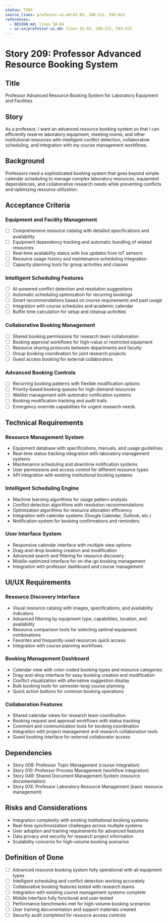 ```yaml
---
status: TODO
source_lines: professor-ui.md:81-83, 208-212, 593-623
references:
  - DESIGN.md: lines 50-84
  - ui-ux/professor-ui.md: lines 81-83, 208-212, 593-623
---
```


# Story 209: Professor Advanced Resource Booking System

## Title
Professor Advanced Resource Booking System for Laboratory Equipment and Facilities

## Story
As a professor, I want an advanced resource booking system so that I can efficiently reserve laboratory equipment, meeting rooms, and other institutional resources with intelligent conflict detection, collaborative scheduling, and integration with my course management workflows.

## Background
Professors need a sophisticated booking system that goes beyond simple calendar scheduling to manage complex laboratory resources, equipment dependencies, and collaborative research needs while preventing conflicts and optimizing resource utilization.

## Acceptance Criteria

### Equipment and Facility Management
- [ ] Comprehensive resource catalog with detailed specifications and availability
- [ ] Equipment dependency tracking and automatic bundling of related resources
- [ ] Real-time availability status with live updates from IoT sensors
- [ ] Resource usage history and maintenance scheduling integration
- [ ] Capacity planning tools for group activities and classes

### Intelligent Scheduling Features
- [ ] AI-powered conflict detection and resolution suggestions
- [ ] Automatic scheduling optimization for recurring bookings
- [ ] Smart recommendations based on course requirements and past usage
- [ ] Integration with course schedules and academic calendar
- [ ] Buffer time calculation for setup and cleanup activities

### Collaborative Booking Management
- [ ] Shared booking permissions for research team collaboration
- [ ] Booking approval workflows for high-value or restricted equipment
- [ ] Resource sharing protocols between departments and faculty
- [ ] Group booking coordination for joint research projects
- [ ] Guest access booking for external collaborators

### Advanced Booking Controls
- [ ] Recurring booking patterns with flexible modification options
- [ ] Priority-based booking queues for high-demand resources
- [ ] Waitlist management with automatic notification systems
- [ ] Booking modification tracking and audit trails
- [ ] Emergency override capabilities for urgent research needs

## Technical Requirements

### Resource Management System
- Equipment database with specifications, manuals, and usage guidelines
- Real-time status tracking integration with laboratory management systems
- Maintenance scheduling and downtime notification systems
- User permissions and access control for different resource types
- API integration with existing institutional booking systems

### Intelligent Scheduling Engine
- Machine learning algorithms for usage pattern analysis
- Conflict detection algorithms with resolution recommendations
- Optimization algorithms for resource allocation efficiency
- Integration with calendar systems (Google Calendar, Outlook, etc.)
- Notification system for booking confirmations and reminders

### User Interface System
- Responsive calendar interface with multiple view options
- Drag-and-drop booking creation and modification
- Advanced search and filtering for resource discovery
- Mobile-optimized interface for on-the-go booking management
- Integration with professor dashboard and course management

## UI/UX Requirements

### Resource Discovery Interface
- Visual resource catalog with images, specifications, and availability indicators
- Advanced filtering by equipment type, capabilities, location, and availability
- Resource comparison tools for selecting optimal equipment combinations
- Favorites and frequently used resources quick access
- Integration with course planning workflows

### Booking Management Dashboard
- Calendar view with color-coded booking types and resource categories
- Drag-and-drop interface for easy booking creation and modification
- Conflict visualization with alternative suggestion display
- Bulk booking tools for semester-long course planning
- Quick action buttons for common booking operations

### Collaboration Features
- Shared calendar views for research team coordination
- Booking request and approval workflows with status tracking
- Comment and communication tools for booking coordination
- Integration with project management and research collaboration tools
- Guest booking interface for external collaborator access

## Dependencies
- Story 008: Professor Topic Management (course integration)
- Story 010: Professor Process Management (workflow integration)
- Story 049: Shared Document Management System (resource documentation)
- Story 074: Professor Laboratory Resource Management (basic resource management)

## Risks and Considerations
- Integration complexity with existing institutional booking systems
- Real-time synchronization challenges across multiple systems
- User adoption and training requirements for advanced features
- Data privacy and security for research project information
- Scalability concerns for high-volume booking scenarios

## Definition of Done
- [ ] Advanced resource booking system fully operational with all equipment types
- [ ] Intelligent scheduling and conflict detection working accurately
- [ ] Collaborative booking features tested with research teams
- [ ] Integration with existing course management systems complete
- [ ] Mobile interface fully functional and user-tested
- [ ] Performance benchmarks met for high-volume booking scenarios
- [ ] User training documentation and support materials created
- [ ] Security audit completed for resource access controls